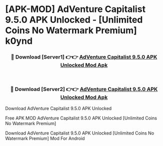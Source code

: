 # [APK-MOD] AdVenture Capitalist 9.5.0 APK Unlocked - [Unlimited Coins No Watermark Premium] k0ynd



<div align="center">
<h3>🔴 Download [Server1] 👉👉 <a href="https://momento.my/?title=AdVenture_Capitalist_9.5.0_APK_Unlocked">AdVenture Capitalist 9.5.0 APK Unlocked Mod Apk</a></h3><br>

<h3>🔴 Download [Server2] 👉👉 <a href="https://momento.my/?title=AdVenture_Capitalist_9.5.0_APK_Unlocked">AdVenture Capitalist 9.5.0 APK Unlocked Mod Apk</a></h3>
</div>



Download AdVenture Capitalist 9.5.0 APK Unlocked 

Free APK MOD AdVenture Capitalist 9.5.0 APK Unlocked [Unlimited Coins No Watermark Premium]

Download AdVenture Capitalist 9.5.0 APK Unlocked [Unlimited Coins No Watermark Premium] Mod For Android
